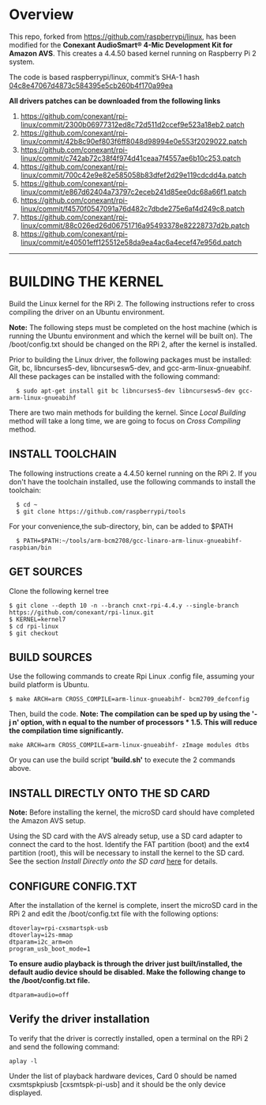 
# Overview
This repo, forked from https://github.com/raspberrypi/linux, has been modified for the **Conexant AudioSmart® 4-Mic Development Kit for Amazon AVS**. This creates a 4.4.50 based kernel running on Raspberry Pi 2 system. 

The code is based raspberrypi/linux, commit’s SHA-1 hash
[04c8e47067d4873c584395e5cb260b4f170a99ea](https://github.com/raspberrypi/linux/commit/04c8e47067d4873c584395e5cb260b4f170a99ea)

**All drivers patches can be downloaded from the following links**

1. https://github.com/conexant/rpi-linux/commit/2300b06977312ed8c72d511d2ccef9e523a18eb2.patch
2. https://github.com/conexant/rpi-linux/commit/42b8c90ef803f6ff8048d98994e0e553f2029022.patch
3. https://github.com/conexant/rpi-linux/commit/c742ab72c38f4f974d41ceaa7f4557ae6b10c253.patch
4. https://github.com/conexant/rpi-linux/commit/700c42e9e82e585058b83dfef2d29e119cdcdd4a.patch
5. https://github.com/conexant/rpi-linux/commit/e867d62404a73797c2eceb241d85ee0dc68a66f1.patch
6. https://github.com/conexant/rpi-linux/commit/f4570f0547091a76d482c7dbde275e6af4d249c8.patch
7. https://github.com/conexant/rpi-linux/commit/88c026ed26d06751716a95493378e82228737d2b.patch
8. https://github.com/conexant/rpi-linux/commit/e40501eff125512e58da9ea4ac6a4ecef47e956d.patch

---

# BUILDING THE KERNEL

Build the Linux kernel for the RPi 2. The following instructions refer to cross compiling the driver on an Ubuntu environment.

**Note:** The following steps must be completed on the host machine (which is running the Ubuntu environment and which the kernel will be built on). The /boot/config.txt should be changed on the RPi 2, after the kernel is installed.

Prior to building the Linux driver, the following packages must be installed: Git, bc, libncurses5-dev, libncursesw5-dev, and gcc-arm-linux-gnueabihf. All these packages can be installed with the following command:
```  
  $ sudo apt-get install git bc libncurses5-dev libncursesw5-dev gcc-arm-linux-gnueabihf
```
There are two main methods for building the kernel. Since *Local Building* method will take a long time, we are going to focus on *Cross Compiling* method. 

## INSTALL TOOLCHAIN

The following instructions create a 4.4.50 kernel running on the RPi 2. If you don't have the toolchain installed, use the following commands to install the toolchain:
```
  $ cd ~
  $ git clone https://github.com/raspberrypi/tools
```
For your convenience,the sub-directory, bin, can be added to $PATH 
```
  $ PATH=$PATH:~/tools/arm-bcm2708/gcc-linaro-arm-linux-gnueabihf-raspbian/bin
```
## GET SOURCES

Clone the following kernel tree
```
$ git clone --depth 10 -n --branch cnxt-rpi-4.4.y --single-branch https://github.com/conexant/rpi-linux.git
$ KERNEL=kernel7
$ cd rpi-linux
$ git checkout
```
## BUILD SOURCES

Use the following commands to create Rpi Linux .config file, assuming your build platform is Ubuntu.
```
$ make ARCH=arm CROSS_COMPILE=arm-linux-gnueabihf- bcm2709_defconfig
```
Then, build the code. 
**Note: The compilation can be sped up by using the '-j n' option, with n equal to the number of processors * 1.5. This will reduce the compilation time significantly.**

```
make ARCH=arm CROSS_COMPILE=arm-linux-gnueabihf- zImage modules dtbs
```

Or you can use the build script **'build.sh'** to execute the 2 commands above.

## INSTALL DIRECTLY ONTO THE SD CARD
**Note:** Before installing the kernel, the microSD card should have completed the Amazon AVS setup.

Using the SD card with the AVS already setup, use a SD card adapter to connect the card to the host. Identify the FAT partition (boot) and the ext4 partition (root), this will be necessary to install the kernel to the SD card. See the section *Install Directly onto the SD card* [here](https://www.raspberrypi.org/documentation/linux/kernel/building.md) for details.

## CONFIGURE CONFIG.TXT 
After the installation of the kernel is complete, insert the microSD card in the RPi 2 and edit the /boot/config.txt file with the following options:
```
dtoverlay=rpi-cxsmartspk-usb
dtoverlay=i2s-mmap
dtparam=i2c_arm=on
program_usb_boot_mode=1
```
**To ensure audio playback is through the driver just built/installed, the default audio device should be disabled. Make the following change to the /boot/config.txt file.**
```
dtparam=audio=off
```
## Verify the driver installation 
To verify that the driver is correctly installed, open a terminal on the RPi 2 and send the following command:
```
aplay -l
```
Under the list of playback hardware devices, Card 0 should be named cxsmtspkpiusb [cxsmtspk-pi-usb] and it should be the only device displayed.
